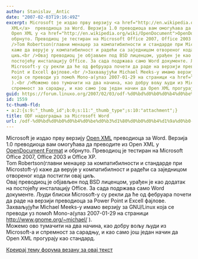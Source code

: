 ```yaml
---
author: Stanislav__Antic
date: "2007-02-03T19:16:49Z"
excerpt: Microsoft је издао прву верзију <a href="http://en.wikipedia.org/wiki/Open_XML">Open
  XML</a>  преводиоца за Word. Верзија 1.0 преводиоца вам омогућава да преводите из
  Open XML у <a href="http://en.wikipedia.org/wiki/OpenDocument">OpenDocument Format</a>  и
  обрнуто. Преводиоц је тестиран на Microsoft Office 2007, Office 2003 и Office XP.<br
  />Tom Robertson(главни менаџер за компатибилности и стандарде при Microstoft-у)
  каже да верује у компатибилност и радећи са заједницом отвореног кода постигли овај
  циљ.<br />Овај преводиоц је објављен под BSD лиценцом, урађен је као додатак на
  постојећу инсталацију Office. За сада подржава само Word документе. Људи блиски
  Microsoft-у су рекли да ће од фебруара почети да раде на верзији преводиоца за Power
  Point и Excell фајлове.<br />Захваљујући Michael Meeks-у имамо верзију за GNU/Linux
  која се преводи уз помоћ Mono-а(улаз 2007-01-29 на страници <a href="http://www.gnome.org/~michael/">http://www.gnome.org/~michael/</a>
  ).<br />Можемо ово тумачити на два начина, као добру вољу људи из Microsoft-а и
  спремност за сарадњу, и као само још један начин да Open XML прогурају као стандард.
guid: https://forum.linuxo.org/2007/02/03/odf-%d0%bd%d0%b0%d0%b4%d0%be%d0%b3%d1%80%d0%b0%d0%b4%d1%9a%d0%b0-%d0%b7%d0%b0-microsoft-word/
id: 1559
tc-thumb-fld:
- a:2:{s:9:"_thumb_id";b:0;s:11:"_thumb_type";s:10:"attachment";}
title: ODF надоградња за Microsoft Word
url: /odf-%d0%bd%d0%b0%d0%b4%d0%be%d0%b3%d1%80%d0%b0%d0%b4%d1%9a%d0%b0-%d0%b7%d0%b0-microsoft-word/
---
```

Microsoft је издао прву верзију [Open XML](http://en.wikipedia.org/wiki/Open_XML) преводиоца за Word. Верзија 1.0 преводиоца вам омогућава да преводите из Open XML у [OpenDocument Format](http://en.wikipedia.org/wiki/OpenDocument) и обрнуто. Преводиоц је тестиран на Microsoft Office 2007, Office 2003 и Office XP.  
Tom Robertson(главни менаџер за компатибилности и стандарде при Microstoft-у) каже да верује у компатибилност и радећи са заједницом отвореног кода постигли овај циљ.  
Овај преводиоц је објављен под BSD лиценцом, урађен је као додатак на постојећу инсталацију Office. За сада подржава само Word документе. Људи блиски Microsoft-у су рекли да ће од фебруара почети да раде на верзији преводиоца за Power Point и Excell фајлове.  
Захваљујући Michael Meeks-у имамо верзију за GNU/Linux која се преводи уз помоћ Mono-а(улаз 2007-01-29 на страници <http://www.gnome.org/~michael/> ).  
Можемо ово тумачити на два начина, као добру вољу људи из Microsoft-а и спремност за сарадњу, и као само још један начин да Open XML прогурају као стандард.<!--break-->

[Креирај тему форума везану за овај текст](https://linuxo.org/nova-tema-na-forumu/?se_pid=1559)